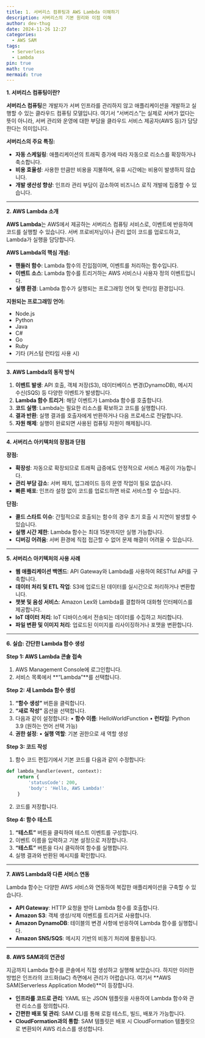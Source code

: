 ```yaml
---
title: 1. 서버리스 컴퓨팅과 AWS Lambda 이해하기
description: 서버리스의 기본 원리와 이점 이해
author: dev-thug
date: 2024-11-26 12:27
categories:
  - AWS SAM
tags:
  - Serverless
  - Lambda
pin: true
math: true
mermaid: true
---
```

**1. 서버리스 컴퓨팅이란?**

**서버리스 컴퓨팅**은 개발자가 서버 인프라를 관리하지 않고 애플리케이션을 개발하고 실행할 수 있는 클라우드 컴퓨팅 모델입니다. 여기서 “서버리스”는 실제로 서버가 없다는 뜻이 아니라, 서버 관리와 운영에 대한 부담을 클라우드 서비스 제공자(AWS 등)가 담당한다는 의미입니다.


**서버리스의 주요 특징:**

- **자동 스케일링**: 애플리케이션의 트래픽 증가에 따라 자동으로 리소스를 확장하거나 축소합니다.
- **비용 효율성**: 사용한 만큼만 비용을 지불하며, 유휴 시간에는 비용이 발생하지 않습니다.
- **개발 생산성 향상**: 인프라 관리 부담이 감소하여 비즈니스 로직 개발에 집중할 수 있습니다.


---

**2. AWS Lambda 소개**

**AWS Lambda**는 AWS에서 제공하는 서버리스 컴퓨팅 서비스로, 이벤트에 반응하여 코드를 실행할 수 있습니다. 서버 프로비저닝이나 관리 없이 코드를 업로드하고, Lambda가 실행을 담당합니다.

  
**AWS Lambda의 핵심 개념:**

- **핸들러 함수**: Lambda 함수의 진입점이며, 이벤트를 처리하는 함수입니다.
-  **이벤트 소스**: Lambda 함수를 트리거하는 AWS 서비스나 사용자 정의 이벤트입니다.
- **실행 환경**: Lambda 함수가 실행되는 프로그래밍 언어 및 런타임 환경입니다.

  

**지원되는 프로그래밍 언어:**
- Node.js
- Python
- Java
- C#
- Go
- Ruby
- 기타 (커스텀 런타임 사용 시)



---

**3. AWS Lambda의 동작 방식**

1. **이벤트 발생**: API 호출, 객체 저장(S3), 데이터베이스 변경(DynamoDB), 메시지 수신(SQS) 등 다양한 이벤트가 발생합니다.
2. **Lambda 함수 트리거**: 해당 이벤트가 Lambda 함수를 호출합니다.
3. **코드 실행**: Lambda는 필요한 리소스를 확보하고 코드를 실행합니다.
4. **결과 반환**: 실행 결과를 호출자에게 반환하거나 다음 프로세스로 전달합니다.
5. **자원 해제**: 실행이 완료되면 사용된 컴퓨팅 자원이 해제됩니다.



---

**4. 서버리스 아키텍처의 장점과 단점**  

**장점:**

- **확장성**: 자동으로 확장되므로 트래픽 급증에도 안정적으로 서비스 제공이 가능합니다.
- **관리 부담 감소**: 서버 패치, 업그레이드 등의 운영 작업이 필요 없습니다.
- **빠른 배포**: 인프라 설정 없이 코드를 업로드하면 바로 서비스할 수 있습니다.
  
**단점:**

- **콜드 스타트 이슈**: 간헐적으로 호출되는 함수의 경우 초기 호출 시 지연이 발생할 수 있습니다.
- **실행 시간 제한**: Lambda 함수는 최대 15분까지만 실행 가능합니다.
- **디버깅 어려움**: 서버 환경에 직접 접근할 수 없어 문제 해결이 어려울 수 있습니다.



---

**5. 서버리스 아키텍처의 사용 사례**

- **웹 애플리케이션 백엔드**: API Gateway와 Lambda를 사용하여 RESTful API를 구축합니다.
- **데이터 처리 및 ETL 작업**: S3에 업로드된 데이터를 실시간으로 처리하거나 변환합니다.
- **챗봇 및 음성 서비스**: Amazon Lex와 Lambda를 결합하여 대화형 인터페이스를 제공합니다.
- **IoT 데이터 처리**: IoT 디바이스에서 전송되는 데이터를 수집하고 처리합니다.
- **파일 변환 및 이미지 처리**: 업로드된 이미지를 리사이징하거나 포맷을 변환합니다.



---

**6. 실습: 간단한 Lambda 함수 생성**

**Step 1: AWS Lambda 콘솔 접속**
1. AWS Management Console에 로그인합니다.
2. 서비스 목록에서 **“Lambda”**를 선택합니다.

**Step 2: 새 Lambda 함수 생성**
1. **“함수 생성”** 버튼을 클릭합니다.
2. **“새로 작성”** 옵션을 선택합니다.
3. 다음과 같이 설정합니다:
	• **함수 이름**: HelloWorldFunction
	• **런타임**: Python 3.9 (원하는 언어 선택 가능)
4. **권한 설정**:
	• **실행 역할**: 기본 권한으로 새 역할 생성

**Step 3: 코드 작성**
1. 함수 코드 편집기에서 기본 코드를 다음과 같이 수정합니다:
```python
def lambda_handler(event, context):
    return {
        'statusCode': 200,
        'body': 'Hello, AWS Lambda!'
    }
```
2. 코드를 저장합니다.

**Step 4: 함수 테스트**
1. **“테스트”** 버튼을 클릭하여 테스트 이벤트를 구성합니다.
2. 이벤트 이름을 입력하고 기본 설정으로 저장합니다.
3. **“테스트”** 버튼을 다시 클릭하여 함수를 실행합니다.
4. 실행 결과와 반환된 메시지를 확인합니다.


---

**7. AWS Lambda와 다른 서비스 연동**

Lambda 함수는 다양한 AWS 서비스와 연동하여 복잡한 애플리케이션을 구축할 수 있습니다.

- **API Gateway**: HTTP 요청을 받아 Lambda 함수를 호출합니다.
- **Amazon S3**: 객체 생성/삭제 이벤트를 트리거로 사용합니다.
- **Amazon DynamoDB**: 테이블의 변경 사항에 반응하여 Lambda 함수를 실행합니다.
- **Amazon SNS/SQS**: 메시지 기반의 비동기 처리에 활용됩니다.


---

**8. AWS SAM과의 연관성**

지금까지 Lambda 함수를 콘솔에서 직접 생성하고 실행해 보았습니다. 하지만 이러한 방법은 인프라의 코드화(IaC) 측면에서 관리가 어렵습니다. 여기서 **AWS SAM(Serverless Application Model)**이 등장합니다.

- **인프라를 코드로 관리**: YAML 또는 JSON 템플릿을 사용하여 Lambda 함수와 관련 리소스를 정의합니다.
- **간편한 배포 및 관리**: SAM CLI를 통해 로컬 테스트, 빌드, 배포가 가능합니다.
- **CloudFormation과의 통합**: SAM 템플릿은 배포 시 CloudFormation 템플릿으로 변환되어 AWS 리소스를 생성합니다.




